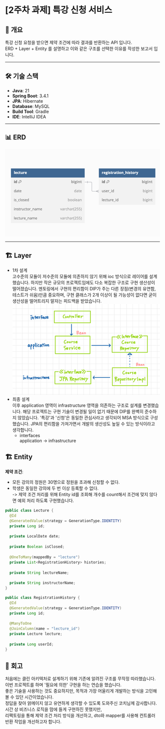# [2주차 과제] 특강 신청 서비스

## 📝 개요

특강 신청 요청을 받으면 제약 조건에 따라 결과를 반환하는 API 입니다. <br>
ERD + Layer + Entity 를 설명하고 이와 같은 구조를 선택한 이유를 작성한 보고서 입니다.

---

## 🛠 기술 스택

- **Java**: 21
- **Spring Boot**: 3.4.1
- **JPA**: Hibernate
- **Database**: MySQL
- **Build Tool**: Gradle
- **IDE**: IntelliJ IDEA

---

## 📊 ERD

![ERD](./src/main/resources/static/images/erd.png)

---

## 🏗️ Layer
- 1차 설계<br>
  고수준의 모듈이 저수준의 모듈에 의존하지 않기 위해 ioc 방식으로 레이어를 설계했습니다.
  하지만 작은 규모의 프로젝트임에도 다소 복잡한 구조로 구현 생산성이 떨어졌습니다.
  멘토링에서 구현의 편리함이 DIP가 주는 다른 장점(변경의 유연함, 테스트가 쉬움)만큼 중요하며,
  구현 클래스가 2개 이상이 될 가능성이 없다면 굳이 생산성을 떨어트리지 말자는 피드백을 받았습니다.
  ![ERD](./src/main/resources/static/images/layer1.0.png)
- 최종 설계<br>
  이후 application 영역이 infrastructure 영역을 의존하는 구조로 설계를 변경했습니다.
  해당 프로젝트는 구현 기술이 변경될 일이 없기 때문에 DIP를 완벽히 준수하지 않았습니다.
  '특강'과 '신청'은 동일한 관심사라고 생각되어 MSA 방식으로 구성했습니다.
  JPA의 편리함을 가져가면서 개발의 생산성도 높일 수 있는 방식이라고 생각합니다.
    - interfaces<br>
      application -> infrastructure


## 🏗️ Entity

**제약 조건**:
- 모든 강의의 정원은 30명으로 정원을 초과해 신청할 수 없다.
- 학생은 동일한 강의에 두 번 이상 등록할 수 없다. <br>
  -> 제약 조건 처리를 위해 Entity id를 조회해 개수를 count해서 조건에 맞지 않다면 예외 처리 하도록 구현했습니다.


```java
public class Lecture {
  @Id
  @GeneratedValue(strategy = GenerationType.IDENTITY)
  private Long id;
  
  private LocalDate date;
  
  private Boolean isClosed;
  
  @OneToMany(mappedBy = "lecture")
  private List<RegistrationHistory> histories;
  
  private String lectureName;
  
  private String instructorName;
}
```
```java
public class RegistrationHistory {
  @Id
  @GeneratedValue(strategy = GenerationType.IDENTITY)
  private Long id;
  
  @ManyToOne
  @JoinColumn(name = "lecture_id")
  private Lecture lecture;
  
  private Long userId;
}
```

## 📝 회고
처음에는 클린 아키텍처로 설계하기 위해 기존에 알려진 구조를 무작정 따라했습니다.
<br>이번 프로젝트를 하며 '필요에 의한' 구현을 하는 연습을 했습니다.
<br>좋은 기술을 사용하는 것도 중요하지만, 목적과 가장 어울리게 개발하는 방식을 고민해볼 수 있던 시간이었습니다.
<br>정답을 찾아 얽메이지 않고 유연하게 생각할 수 있도록 도와주신 코치님께 감사합니다.
<br>시간 상 비즈니스 로직을 맘에 들게 구현하진 못했지만,
<br>리팩토링을 통해 제약 조건 처리 방식을 개선하고, dto와 mapper를 사용해 컨트롤러 반환 작업을 개선하고자 합니다.